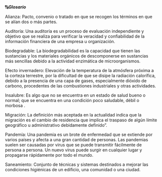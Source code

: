 🔠_**Glosario**_

Alianza: Pacto, convenio o tratado en que se recogen los términos en que se alían dos o más partes.

Auditoría: Una auditoría es un proceso de evaluación independiente y objetivo que se realiza para verificar la veracidad y confiabilidad de la información financiera de una empresa u organización.

Biodegradable: La biodegradabilidad es la capacidad que tienen las sustancias y los materiales orgánicos de descomponerse en sustancias más sencillas debido a la actividad enzimática de microorganismos.

Efecto invernadero: Elevación de la temperatura de la atmósfera próxima a la corteza terrestre, por la dificultad de que se disipe la radiación calorífica, debido a la presencia de una capa de gases, especialmente dióxido de carbono, procedentes de las combustiones industriales y otras actividades.

Insalubre: Es algo que no se encuentra en un estado de salud bueno o normal; que se encuentra en una condición poco saludable, débil o morbosa .

Migración: La definición más aceptada en la actualidad indica que la migración es el cambio de residencia que implica el traspaso de algún límite geográfico u administrativo debidamente definido”.

Pandemía: Una pandemia es un brote de enfermedad que se extiende por varios países y afecta a una gran cantidad de personas. Las pandemias suelen ser causadas por virus que se puede transmitir fácilmente de persona a persona. Un nuevo virus puede surgir en cualquier lugar y propagarse rápidamente por todo el mundo.

Saneamiento: Conjunto de técnicas y sistemas destinados a mejorar las condiciones higiénicas de un edificio, una comunidad o una ciudad.

